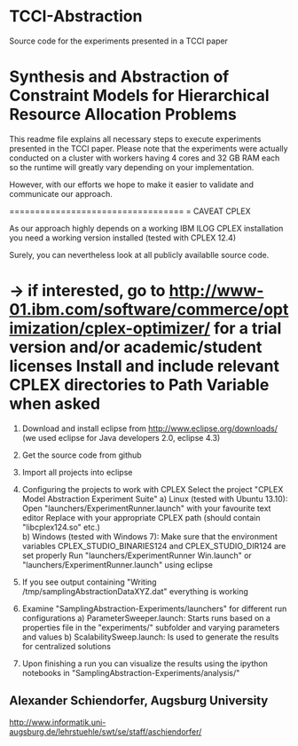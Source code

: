 # TCCI-Abstraction
Source code for the experiments presented in a TCCI paper

Synthesis and Abstraction of Constraint Models for Hierarchical Resource Allocation Problems
==========================

This readme file explains all necessary steps to execute
experiments presented in the TCCI paper.
Please note that the experiments were actually conducted 
on a cluster with workers having 4 cores and 32 GB RAM each
so the runtime will greatly vary depending on your implementation.

However, with our efforts we hope to make it easier to validate and 
communicate our approach. 

==================================
= CAVEAT CPLEX

As our approach highly depends on 
a working IBM ILOG CPLEX installation
you need a working version installed (tested with CPLEX 12.4)

Surely, you can nevertheless look at
all publicly availablle source code. 

-> if interested, go to http://www-01.ibm.com/software/commerce/optimization/cplex-optimizer/
   for a trial version and/or academic/student licenses
   Install and include relevant CPLEX directories to Path Variable when asked
==================================

1. Download and install eclipse from http://www.eclipse.org/downloads/
   (we used eclipse for Java developers 2.0, eclipse 4.3)
2. Get the source code from github
3. Import all projects into eclipse
4. Configuring the projects to work with CPLEX
   Select the project "CPLEX Model Abstraction Experiment Suite"
   a) Linux (tested with Ubuntu 13.10): 
      Open "launchers/ExperimentRunner.launch" with your favourite text editor
      Replace
      <mapEntry key="LD_LIBRARY_PATH" value="/home/alexander/Programs/CPLEX/opl/bin/x86-64_sles10_4.1"/>
      with your appropriate CPLEX path (should contain "libcplex124.so" etc.)      
   b) Windows (tested with Windows 7):
      Make sure that the environment variables CPLEX_STUDIO_BINARIES124 and CPLEX_STUDIO_DIR124 are set properly
   Run "launchers/ExperimentRunner Win.launch" or "launchers/ExperimentRunner.launch" using eclipse
5. If you see output containing "Writing /tmp/samplingAbstractionDataXYZ.dat" everything is working
6. Examine "SamplingAbstraction-Experiments/launchers" for different run configurations
	a) ParameterSweeper.launch: Starts runs based on a properties file in the "experiments/" subfolder and varying parameters and values
	b) ScalabilitySweep.launch: Is used to generate the results for centralized solutions
	
7. Upon finishing a run you can visualize the results using the ipython notebooks in  "SamplingAbstraction-Experiments/analysis/"



Alexander Schiendorfer,
Augsburg University
----------------------------------

http://www.informatik.uni-augsburg.de/lehrstuehle/swt/se/staff/aschiendorfer/
